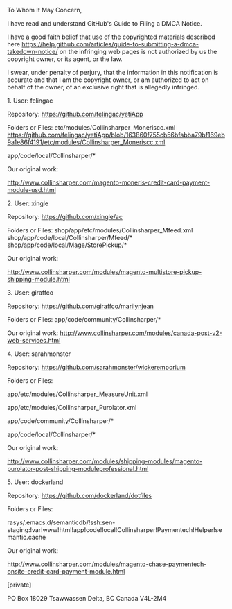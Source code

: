 To Whom It May Concern,

I have read and understand GitHub's Guide to Filing a DMCA Notice.

I have a good faith belief that use of the copyrighted materials described
here
https://help.github.com/articles/guide-to-submitting-a-dmca-takedown-notice/
on the infringing web pages is not authorized by us the copyright owner, or
its agent, or the law.

I swear, under penalty of perjury, that the information in this
notification is accurate and that I am the copyright owner, or am
authorized to act on behalf of the owner, of an exclusive right that is
allegedly infringed.

1\. User:
felingac

Repository:
https://github.com/felingac/yetiApp

Folders or Files:
etc/modules/Collinsharper_Moneriscc.xml
<https://github.com/felingac/yetiApp/blob/163860f755cb56bfabba79bf169eb9a1e86f4191/etc/modules/Collinsharper_Moneriscc.xml>

app/code/local/Collinsharper/*

Our original work:

http://www.collinsharper.com/magento-moneris-credit-card-payment-module-usd.html

2\. User:
xingle

Repository:
https://github.com/xingle/ac

Folders or Files:
shop/app/etc/modules/Collinsharper_Mfeed.xml
shop/app/code/local/Collinsharper/Mfeed/*
shop/app/code/local/Mage/StorePickup/*

Our original work:

http://www.collinsharper.com/modules/magento-multistore-pickup-shipping-module.html

3\. User:
giraffco

Repository:
https://github.com/giraffco/marilynjean

Folders or Files:
app/code/community/Collinsharper/*

Our original work:
http://www.collinsharper.com/modules/canada-post-v2-web-services.html

4\. User:
sarahmonster

Repository:
https://github.com/sarahmonster/wickeremporium

Folders or Files:

app/etc/modules/Collinsharper_MeasureUnit.xml

app/etc/modules/Collinsharper_Purolator.xml

app/code/community/Collinsharper/*

app/code/local/Collinsharper/*

Our original work:

http://www.collinsharper.com/modules/shipping-modules/magento-purolator-post-shipping-moduleprofessional.html

5\. User:
dockerland

Repository:
https://github.com/dockerland/dotfiles

Folders or Files:

rasys/.emacs.d/semanticdb/!ssh:sen-staging:!var!www!html!app!code!local!Collinsharper!Paymentech!Helper!semantic.cache

Our original work:

http://www.collinsharper.com/modules/magento-chase-paymentech-onsite-credit-card-payment-module.html

[private]

PO Box 18029 Tsawwassen Delta, BC Canada V4L-2M4
